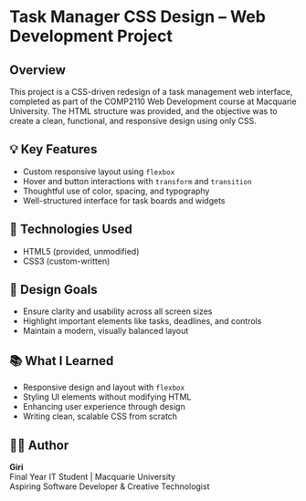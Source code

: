 # Task Manager CSS Design – Web Development Project

## Overview
This project is a CSS-driven redesign of a task management web interface, completed as part of the
COMP2110 Web Development course at Macquarie University. The HTML structure was provided, and the
objective was to create a clean, functional, and responsive design using only CSS.

## 💡 Key Features
- Custom responsive layout using `flexbox`
- Hover and button interactions with `transform` and `transition`
- Thoughtful use of color, spacing, and typography
- Well-structured interface for task boards and widgets

## 🔧 Technologies Used
- HTML5 (provided, unmodified)
- CSS3 (custom-written)

## 🎨 Design Goals
- Ensure clarity and usability across all screen sizes
- Highlight important elements like tasks, deadlines, and controls
- Maintain a modern, visually balanced layout

## 📚 What I Learned
- Responsive design and layout with `flexbox`
- Styling UI elements without modifying HTML
- Enhancing user experience through design
- Writing clean, scalable CSS from scratch

## 🙋‍♂️ Author

**Giri**  
Final Year IT Student | Macquarie University  
Aspiring Software Developer & Creative Technologist
